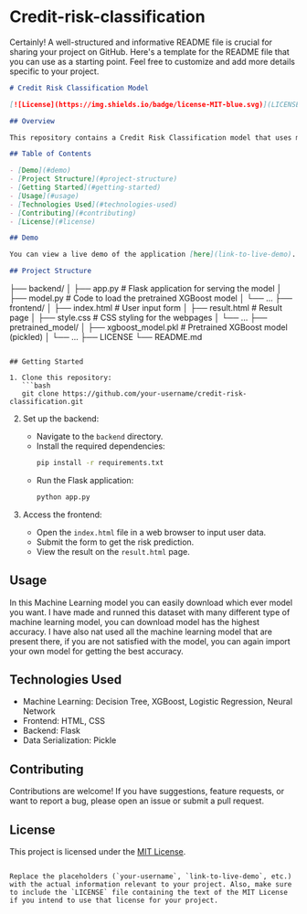 # Credit-risk-classification

Certainly! A well-structured and informative README file is crucial for sharing your project on GitHub. Here's a template for the README file that you can use as a starting point. Feel free to customize and add more details specific to your project.

```markdown
# Credit Risk Classification Model

[![License](https://img.shields.io/badge/license-MIT-blue.svg)](LICENSE)

## Overview

This repository contains a Credit Risk Classification model that uses machine learning techniques to predict the risk associated with credit card applications. The project includes both the frontend and backend components.

## Table of Contents

- [Demo](#demo)
- [Project Structure](#project-structure)
- [Getting Started](#getting-started)
- [Usage](#usage)
- [Technologies Used](#technologies-used)
- [Contributing](#contributing)
- [License](#license)

## Demo

You can view a live demo of the application [here](link-to-live-demo).

## Project Structure

```
├── backend/
│   ├── app.py             # Flask application for serving the model
│   ├── model.py           # Code to load the pretrained XGBoost model
│   └── ...
├── frontend/
│   ├── index.html         # User input form
│   ├── result.html        # Result page
│   ├── style.css          # CSS styling for the webpages
│   └── ...
├── pretrained_model/
│   ├── xgboost_model.pkl  # Pretrained XGBoost model (pickled)
│   └── ...
├── LICENSE
└── README.md
```

## Getting Started

1. Clone this repository:
   ```bash
   git clone https://github.com/your-username/credit-risk-classification.git
   ```

2. Set up the backend:
   - Navigate to the `backend` directory.
   - Install the required dependencies:
     ```bash
     pip install -r requirements.txt
     ```
   - Run the Flask application:
     ```bash
     python app.py
     ```

3. Access the frontend:
   - Open the `index.html` file in a web browser to input user data.
   - Submit the form to get the risk prediction.
   - View the result on the `result.html` page.

## Usage

In this Machine Learning model you can easily download which ever model you want. I have made and runned this dataset with many different type of machine learning model, you can download model has the highest accuracy. I have also nat used all the machine learning model that are present there, if you are not satisfied with the model, you can again import your own model for getting the best accuracy.

## Technologies Used

- Machine Learning: Decision Tree, XGBoost, Logistic Regression, Neural Network
- Frontend: HTML, CSS
- Backend: Flask
- Data Serialization: Pickle

## Contributing

Contributions are welcome! If you have suggestions, feature requests, or want to report a bug, please open an issue or submit a pull request.

## License

This project is licensed under the [MIT License](LICENSE).
```

Replace the placeholders (`your-username`, `link-to-live-demo`, etc.) with the actual information relevant to your project. Also, make sure to include the `LICENSE` file containing the text of the MIT License if you intend to use that license for your project.
